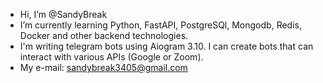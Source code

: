 -  Hi, I’m @SandyBreak
-  I’m currently learning Python, FastAPI, PostgreSQl, Mongodb, Redis, Docker and other backend technologies.
-  I'm writing telegram bots using Aiogram 3.10. I can create bots that can interact with various APIs (Google or Zoom).
-  My e-mail: sandybreak3405@gmail.com


<!---
SandyBreak/SandyBreak is a ✨ special ✨ repository because its `README.md` (this file) appears on your GitHub profile.
You can click the Preview link to take a look at your changes.
--->
